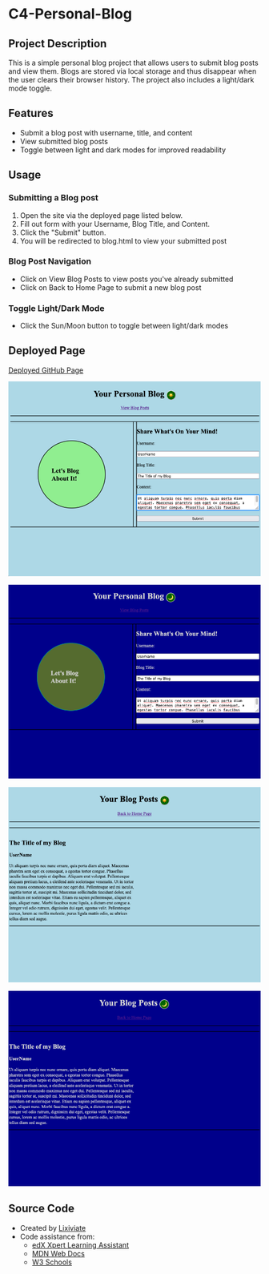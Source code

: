 # C4-Personal-Blog

## Project Description

This is a simple personal blog project that allows users to submit blog posts and view them. Blogs are stored via local storage and thus disappear when the user clears their browser history. The project also includes a light/dark mode toggle.

## Features

- Submit a blog post with username, title, and content
- View submitted blog posts
- Toggle between light and dark modes for improved readability

## Usage

### Submitting a Blog post

1. Open the site via the deployed page listed below.
2. Fill out form with your Username, Blog Title, and Content.
3. Click the "Submit" button.
4. You will be redirected to blog.html to view your submitted post

### Blog Post Navigation

- Click on View Blog Posts to view posts you've already submitted
- Click on Back to Home Page to submit a new blog post

### Toggle Light/Dark Mode

- Click the Sun/Moon button to toggle between light/dark modes

## Deployed Page

[Deployed GitHub Page](https://lixiviate.github.io/C4-Personal-Blog/)

![Example Main Page Light Mode](./assets/images/example1.png)

![Example Main Page Dark Mode](./assets/images/example2.png)

![Example Blog Page Light Mode](./assets/images/example3.png)

![Example Main Page Dark Mode](./assets/images/example4.png)

## Source Code

- Created by [Lixiviate](https://github.com/Lixiviate)
- Code assistance from:
  - [edX Xpert Learning Assistant](https://www.edx.org/)
  - [MDN Web Docs](https://developer.mozilla.org/en-US/)
  - [W3 Schools](https://www.w3schools.com/)
